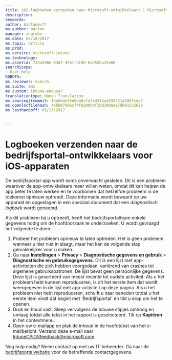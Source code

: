 ```yaml
---
title: iOS-logboeken verzenden naar Microsoft-ontwikkelaars | Microsoft Docs
description: 
keywords: 
author: barlanmsft
ms.author: barlan
manager: angrobe
ms.date: 03/10/2017
ms.topic: article
ms.prod: 
ms.service: microsoft-intune
ms.technology: 
ms.assetid: 733a590e-836f-4941-bfd9-6ae53ba25e06
searchScope:
- User help
ROBOTS: 
ms.reviewer: esmich
ms.suite: ems
ms.custom: intune-enduser
translationtype: Human Translation
ms.sourcegitcommit: 1ba0dab35e0da6cfe744314a4935221a206fcea7
ms.openlocfilehash: 4abb070d6cf4f8200bdf1b9380ade7db81535622
ms.lasthandoff: 03/13/2017


---
```


# <a name="send-logs-to-the-company-portal-developers-for-ios-devices"></a>Logboeken verzenden naar de bedrijfsportal-ontwikkelaars voor iOS-apparaten

De bedrijfsportal-app wordt soms onverwacht gesloten. Dit is een probleem waarover de app-ontwikkelaars meer willen weten, omdat dit kan helpen de app beter te laten werken en te voorkomen dat hetzelfde probleem in de toekomst opnieuw optreedt. Deze informatie wordt bewaard op uw apparaat en opgeslagen in een speciaal document dat een _diagnostisch logboek_ wordt genoemd.

Als dit probleem bij u optreedt, heeft het bedrijfsportalteam enkele gegevens nodig om de hoofdoorzaak te onderzoeken. U wordt gevraagd het volgende te doen:

1.    Probeer het probleem opnieuw te laten optreden. Het is geen probleem wanneer u hier niet in slaagt, maar het kan de volgende stap gemakkelijker voor u maken.
2.    Ga naar __Instellingen__ > __Privacy__ > __Diagnostische gegevens en gebruik__ > __Diagnostische en gebruiksgegevens__. Dit is een lijst met app-activiteiten die zich hebben voorgedaan, variërend van crashes tot algemene gebruikspatronen. De lijst bevat geen persoonlijke gegevens. Deze lijst is gesorteerd van meest recente tot oudste activiteit. Als u het probleem hebt kunnen reproduceren, is dit het eerste item dat wordt weergegeven in de lijst met app-activiteit op deze pagina. Als u het probleem niet hebt reproduceren, schuift u naar beneden totdat u het eerste item vindt dat begint met 'Bedrijfsportal' en tikt u erop om het te openen.
3.    Druk en houd vast. Sleep vervolgens de blauwe stipjes omhoog en omlaag totdat alle tekst in het rapport is geselecteerd. Tik op __Kopiëren__ in het contextmenu.
4.    Open uw e-mailapp en plak de inhoud in de hoofdtekst van het e-mailbericht. Verzend deze e-mail naar <a href="mailto:IntuneCPiOSfeedback@microsoft.com?subject=My Company Portal App Closed Unexpectedly&body=Press and hold, then paste your copied Company Portal app logs here.">IntuneCPiOSfeedback@microsoft.com</a>.

Nog hulp nodig? Neem contact op met uw IT-beheerder. Ga naar de [bedrijfsportalwebsite](http://portal.manage.microsoft.com) voor de betreffende contactgegevens.

